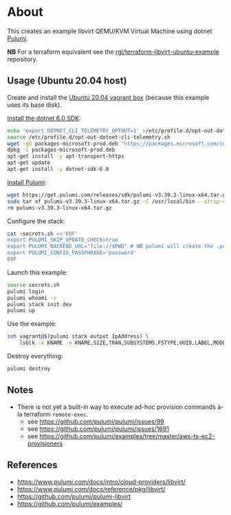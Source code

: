 # About

This creates an example libvirt QEMU/KVM Virtual Machine using dotnet [Pulumi](https://www.pulumi.com/).

**NB** For a terraform equivalent see the [rgl/terraform-libvirt-ubuntu-example](https://github.com/rgl/terraform-libvirt-ubuntu-example) repository.

## Usage (Ubuntu 20.04 host)

Create and install the [Ubuntu 20.04 vagrant box](https://github.com/rgl/ubuntu-vagrant) (because this example uses its base disk).

[Install the dotnet 6.0 SDK](https://docs.microsoft.com/en-us/dotnet/core/install/linux-ubuntu):

```bash
echo 'export DOTNET_CLI_TELEMETRY_OPTOUT=1' >/etc/profile.d/opt-out-dotnet-cli-telemetry.sh
source /etc/profile.d/opt-out-dotnet-cli-telemetry.sh
wget -qO packages-microsoft-prod.deb "https://packages.microsoft.com/config/ubuntu/$(lsb_release -s -r)/packages-microsoft-prod.deb"
dpkg -i packages-microsoft-prod.deb
apt-get install -y apt-transport-https
apt-get update
apt-get install -y dotnet-sdk-6.0
```

[Install Pulumi](https://www.pulumi.com/docs/get-started/install/):

```bash
wget https://get.pulumi.com/releases/sdk/pulumi-v3.39.3-linux-x64.tar.gz
sudo tar xf pulumi-v3.39.3-linux-x64.tar.gz -C /usr/local/bin --strip-components 1
rm pulumi-v3.39.3-linux-x64.tar.gz
```

Configure the stack:

```bash
cat >secrets.sh <<'EOF'
export PULUMI_SKIP_UPDATE_CHECK=true
export PULUMI_BACKEND_URL="file://$PWD" # NB pulumi will create the .pulumi sub-directory.
export PULUMI_CONFIG_PASSPHRASE='password'
EOF
```

Launch this example:

```bash
source secrets.sh
pulumi login
pulumi whoami -v
pulumi stack init dev
pulumi up
```

Use the example:

```bash
ssh vagrant@$(pulumi stack output IpAddress) \
    lsblk -x KNAME -o KNAME,SIZE,TRAN,SUBSYSTEMS,FSTYPE,UUID,LABEL,MODEL,SERIAL
```

Destroy everything:

```bash
pulumi destroy
```

## Notes

* There is not yet a built-in way to execute ad-hoc provision commands à-la
  terraform `remote-exec`.
  * see https://github.com/pulumi/pulumi/issues/99
  * see https://github.com/pulumi/pulumi/issues/1691
  * see https://github.com/pulumi/examples/tree/master/aws-ts-ec2-provisioners

## References

* https://www.pulumi.com/docs/intro/cloud-providers/libvirt/
* https://www.pulumi.com/docs/reference/pkg/libvirt/
* https://github.com/pulumi/pulumi-libvirt
* https://github.com/pulumi/examples/
